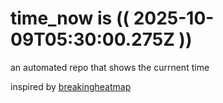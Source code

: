 # time_now is (( 2025-10-09T05:30:00.275Z ))

an automated repo that shows the currnent time

inspired by [breakingheatmap](https://github.com/breakingheatmap/breakingheatmap)
